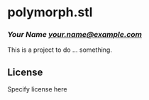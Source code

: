 # polymorph.stl
### _Your Name <your.name@example.com>_

This is a project to do ... something.

## License

Specify license here

